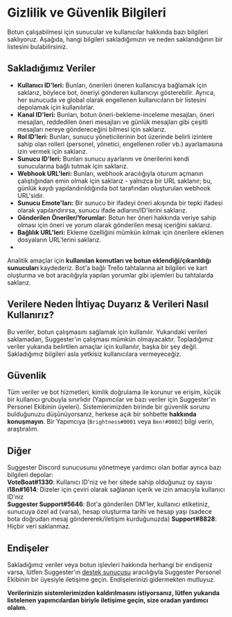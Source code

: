 # Gizlilik ve Güvenlik Bilgileri
Botun çalışabilmesi için sunucular ve kullanıcılar hakkında bazı bilgileri saklıyoruz. Aşağıda, hangi bilgileri sakladığımızın ve neden saklandığının bir listesini bulabilirsiniz.

## Sakladığımız Veriler

- **Kullanıcı ID'leri:** Bunları, önerileri öneren kullanıcıya bağlamak için saklarız, böylece bot, öneriyi gönderen kullanıcıyı gösterebilir. Ayrıca, her sunucuda ve global olarak engellenen kullanıcıların bir listesini depolamak için kullanılırlar.
- **Kanal ID'leri:** Bunları, botun öneri-bekleme-inceleme mesajları, öneri mesajları, reddedilen öneri mesajları ve günlük mesajları gibi çeşitli mesajları nereye göndereceğini bilmesi için saklarız.
- **Rol ID'leri:** Bunları, sunucu yöneticilerinin bot üzerinde belirli izinlere sahip olan rolleri (personel, yönetici, engellenen roller vb.) ayarlamasına izin vermek için saklarız.
- **Sunucu ID'leri:** Bunları sunucu ayarlarını ve önerilerini kendi sunucularına bağlı tutmak için saklarız.
- **Webhook URL'leri:** Bunları, webhook aracılığıyla oturum açmanın çalıştığından emin olmak için saklarız - yalnızca bir URL saklanır; bu, günlük kaydı yapılandırıldığında bot tarafından oluşturulan webhook URL'sidir.
- **Sunucu Emote'ları:** Bir sunucu bir ifadeyi öneri akışında bir tepki ifadesi olarak yapılandırırsa, sunucu ifade adlarını/ID'lerini saklarız.
- **Gönderilen Öneriler/Yorumlar:** Botun her öneri hakkında veriye sahip olması için öneri ve yorum olarak gönderilen mesaj içeriğini saklarız.
- **Bağlılık URL'leri:** Ekleme özelliğini mümkün kılmak için önerilere eklenen dosyaların URL'lerini saklarız.
- 
Analitik amaçlar için **kullanılan komutları ve botun eklendiği/çıkarıldığı sunucuları** kaydederiz.
Bot'a bağlı Trello tahtalarına ait bilgileri ve kart oluşturma ve bot aracılığıyla yapılan yorumlar gibi işlemleri bu tahtalarda saklarız.

## Verilere Neden İhtiyaç Duyarız & Verileri Nasıl Kullanırız?
Bu veriler, botun çalışmasını sağlamak için kullanılır. Yukarıdaki verileri saklamadan, Suggester'ın çalışması mümkün olmayacaktır. Topladığımız veriler yukarıda belirtilen amaçlar için kullanılır, başka bir şey değil. Sakladığımız bilgileri asla yetkisiz kullanıcılara vermeyeceğiz.
 
## Güvenlik
Tüm veriler ve bot hizmetleri, kimlik doğrulama ile korunur ve erişim, küçük bir kullanıcı grubuyla sınırlıdır (Yapımcılar ve bazı veriler için Suggester'ın Personel Ekibinin üyeleri). Sistemlerimizden birinde bir güvenlik sorunu bulduğunuzu düşünüyorsanız, herkese açık bir sohbette **hakkında konuşmayın**. Bir Yapımcıya (`Brightness#0001` veya `Ben!#0002`) bilgi verin, araştıralım.

## Diğer
Suggester Discord sunucusunu yönetmeye yardımcı olan botlar ayrıca bazı bilgileri depolar:\
**VoteBoat#1330**: Kullanıcı ID'niz ve her sitede sahip olduğunuz oy sayısı\
**i18n#1614**: Dizeler için çeviri olarak sağlanan içerik ve izin amacıyla kullanıcı ID'niz\
**Suggester Support#5646**: Bot'a gönderilen DM'ler, kullanıcı etiketiniz, sunucuya özel ad (varsa), hesap oluşturma tarihi ve hesap yaşı (sadece bota doğrudan mesaj göndererek/iletişim kurduğunuzda)
**Support#8828**: Hiçbir veri saklanmaz.

## Endişeler
Sakladığımız veriler veya botun işlevleri hakkında herhangi bir endişeniz varsa, lütfen Suggester'ın [destek sunucusu](https://suggester.js.org/support) aracılığıyla Suggester Personel Ekibinin bir üyesiyle iletişime geçin. Endişelerinizi gidermekten mutluyuz.

**Verilerinizin sistemlerimizden kaldırılmasını istiyorsanız, lütfen yukarıda listelenen yapımcılardan biriyle iletişime geçin, size oradan yardımcı olalım.**
